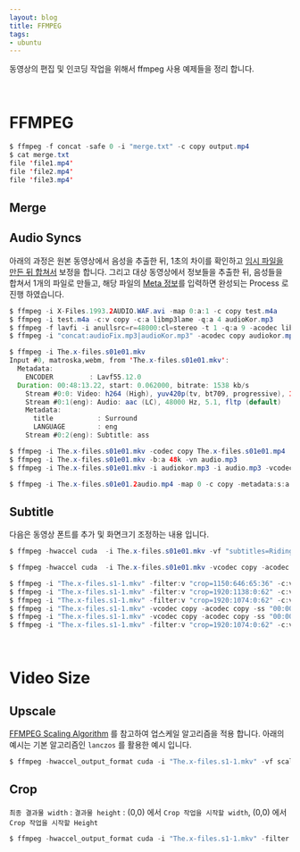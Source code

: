 ```yaml
---
layout: blog
title: FFMPEG
tags:
- ubuntu
---
```


동영상의 편집 및 인코딩 작업을 위해서 ffmpeg 사용 예제들을 정리 합니다.

<br/>

# FFMPEG
```java
$ ffmpeg -f concat -safe 0 -i "merge.txt" -c copy output.mp4
$ cat merge.txt
file 'file1.mp4'
file 'file2.mp4'
file 'file3.mp4'
```

## Merge

## Audio Syncs
아래의 과정은 원본 동영상에서 음성을 추출한 뒤, 1초의 차이를 확인하고 [임시 파일을 만든 뒤 합쳐서](https://stackoverflow.com/questions/5276253/create-a-silent-mp3-from-the-command-line) 보정을 합니다. 그리고 대상 동영상에서 정보들을 추출한 뒤, 음성들을 합쳐서 1개의 파일로 만들고, 해당 파일의 [Meta 정보](https://superuser.com/questions/834244/how-do-i-name-an-audio-track-with-ffmpeg)를 입력하면 완성되는 Process 로 진행 하였습니다.

```java
$ ffmpeg -i X-Files.1993.2AUDIO.WAF.avi -map 0:a:1 -c copy test.m4a
$ ffmpeg -i test.m4a -c:v copy -c:a libmp3lame -q:a 4 audioKor.mp3
$ ffmpeg -f lavfi -i anullsrc=r=48000:cl=stereo -t 1 -q:a 9 -acodec libmp3lame audioFix.mp3
$ ffmpeg -i "concat:audioFix.mp3|audioKor.mp3" -acodec copy audiokor.mp3

$ ffmpeg -i The.x-files.s01e01.mkv
Input #0, matroska,webm, from 'The.x-files.s01e01.mkv':
  Metadata:
    ENCODER         : Lavf55.12.0
  Duration: 00:48:13.22, start: 0.062000, bitrate: 1538 kb/s
    Stream #0:0: Video: h264 (High), yuv420p(tv, bt709, progressive), 1280x720, SAR 1:1 DAR 16:9, 23.98 fps, 23.98 tbr, 1k tbn, 47.95 tbc (default)
    Stream #0:1(eng): Audio: aac (LC), 48000 Hz, 5.1, fltp (default)
    Metadata:
      title           : Surround
      LANGUAGE        : eng
    Stream #0:2(eng): Subtitle: ass

$ ffmpeg -i The.x-files.s01e01.mkv -codec copy The.x-files.s01e01.mp4
$ ffmpeg -i The.x-files.s01e01.mkv -b:a 48k -vn audio.mp3
$ ffmpeg -i The.x-files.s01e01.mkv -i audiokor.mp3 -i audio.mp3 -vcodec copy -acodec copy -copyinkf -map 0:v:0 -map 1:a:0 -map 2:a:0 -shortest The.x-files.s01e01.2audio.mp4

$ ffmpeg -i The.x-files.s01e01.2audio.mp4 -map 0 -c copy -metadata:s:a:0 title="One" -metafata:s:a:1 title="Two" -metadata:s:a:0 language=kor -metadata:s:a:1 language=eng The.x-files.s01e01.2audio.mp4
```

## Subtitle
다음은 동영상 폰트를 추가 및 화면크기 조정하는 내용 입니다.

```java
$ ffmpeg -hwaccel cuda  -i The.x-files.s01e01.mkv -vf "subtitles=Riding.srt:force_style='D2Coding,Fontsize=30'" -c:v libx264 -c:a aac test.mp4

$ ffmpeg -hwaccel cuda  -i The.x-files.s01e01.mkv -vcodec copy -acodec copy -ss "01:59:17" -to "02:30:13" test.mp4

$ ffmpeg -i "The.x-files.s1-1.mkv" -filter:v "crop=1150:646:65:36" -c:v libx264 -acodec copy output.mp4
$ ffmpeg -i "The.x-files.s1-1.mkv" -filter:v "crop=1920:1138:0:62" -c:v libx264 -acodec copy output.mp4
$ ffmpeg -i "The.x-files.s1-1.mkv" -filter:v "crop=1920:1074:0:62" -c:v libx264 -acodec copy output.mp4
$ ffmpeg -i "The.x-files.s1-1.mkv" -vcodec copy -acodec copy -ss "00:00:00" -to "00:03:07" output.mp4
$ ffmpeg -i "The.x-files.s1-1.mkv" -vcodec copy -acodec copy -ss "00:00:00" -to "00:03:07" output.mp4
$ ffmpeg -i "The.x-files.s1-1.mkv" -filter:v "crop=1920:1074:0:62" -c:v libx264 -acodec copy output.mp4
```

<br/>

# Video Size
## Upscale
[FFMPEG Scaling Algorithm](http://trac.ffmpeg.org/wiki/Scaling#Specifyingscalingalgorithm) 를 참고하여 업스케일 알고리즘을 적용 합니다. 아래의 예시는 기본 알고리즘인 `lanczos` 를 활용한 예시 입니다.
```java
$ ffmpeg -hwaccel_output_format cuda -i "The.x-files.s1-1.mkv" -vf scale=1920:1038:flags=lanczos output.mp4
```

## Crop
`최종 결과물 width` : `결과물 height` : (0,0) 에서 `Crop 작업을 시작할 width`, (0,0) 에서 `Crop 작업을 시작할 Height`
```java
$ ffmpeg -hwaccel_output_format cuda -i "The.x-files.s1-1.mkv" -filter:v "crop=1920:945:0:132" -c:v h264 -acodec copy output.mp4
```